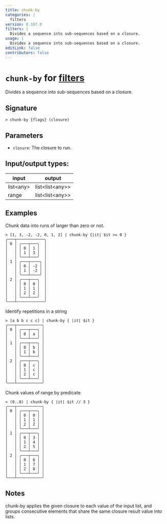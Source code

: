 ```yaml
---
title: chunk-by
categories: |
  filters
version: 0.107.0
filters: |
  Divides a sequence into sub-sequences based on a closure.
usage: |
  Divides a sequence into sub-sequences based on a closure.
editLink: false
contributors: false
---
```

<!-- This file is automatically generated. Please edit the command in https://github.com/nushell/nushell instead. -->

# `chunk-by` for [filters](/commands/categories/filters.md)

<div class='command-title'>Divides a sequence into sub-sequences based on a closure.</div>

## Signature

```> chunk-by {flags} (closure)```

## Parameters

 -  `closure`: The closure to run.


## Input/output types:

| input     | output          |
| --------- | --------------- |
| list&lt;any&gt; | list&lt;list&lt;any&gt;&gt; |
| range     | list&lt;list&lt;any&gt;&gt; |
## Examples

Chunk data into runs of larger than zero or not.
```nu
> [1, 3, -2, -2, 0, 1, 2] | chunk-by {|it| $it >= 0 }
╭───┬────────────╮
│ 0 │ ╭───┬───╮  │
│   │ │ 0 │ 1 │  │
│   │ │ 1 │ 3 │  │
│   │ ╰───┴───╯  │
│ 1 │ ╭───┬────╮ │
│   │ │ 0 │ -2 │ │
│   │ │ 1 │ -2 │ │
│   │ ╰───┴────╯ │
│ 2 │ ╭───┬───╮  │
│   │ │ 0 │ 0 │  │
│   │ │ 1 │ 1 │  │
│   │ │ 2 │ 2 │  │
│   │ ╰───┴───╯  │
╰───┴────────────╯

```

Identify repetitions in a string
```nu
> [a b b c c c] | chunk-by { |it| $it }
╭───┬───────────╮
│ 0 │ ╭───┬───╮ │
│   │ │ 0 │ a │ │
│   │ ╰───┴───╯ │
│ 1 │ ╭───┬───╮ │
│   │ │ 0 │ b │ │
│   │ │ 1 │ b │ │
│   │ ╰───┴───╯ │
│ 2 │ ╭───┬───╮ │
│   │ │ 0 │ c │ │
│   │ │ 1 │ c │ │
│   │ │ 2 │ c │ │
│   │ ╰───┴───╯ │
╰───┴───────────╯

```

Chunk values of range by predicate
```nu
> (0..8) | chunk-by { |it| $it // 3 }
╭───┬───────────╮
│ 0 │ ╭───┬───╮ │
│   │ │ 0 │ 0 │ │
│   │ │ 1 │ 1 │ │
│   │ │ 2 │ 2 │ │
│   │ ╰───┴───╯ │
│ 1 │ ╭───┬───╮ │
│   │ │ 0 │ 3 │ │
│   │ │ 1 │ 4 │ │
│   │ │ 2 │ 5 │ │
│   │ ╰───┴───╯ │
│ 2 │ ╭───┬───╮ │
│   │ │ 0 │ 6 │ │
│   │ │ 1 │ 7 │ │
│   │ │ 2 │ 8 │ │
│   │ ╰───┴───╯ │
╰───┴───────────╯

```

## Notes
chunk-by applies the given closure to each value of the input list, and groups
consecutive elements that share the same closure result value into lists.
